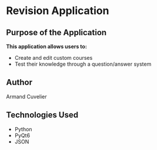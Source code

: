 # Revision Application

## Purpose of the Application

**This application allows users to:**

- Create and edit custom courses
- Test their knowledge through a question/answer system

## Author

Armand Cuvelier

## Technologies Used

- Python
- PyQt6
- JSON
